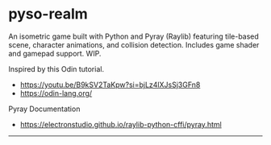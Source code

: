 # pyso-realm
 An isometric game built with Python and Pyray (Raylib) featuring tile-based scene, character animations, and collision detection. Includes game shader and gamepad support. WIP.

Inspired by this Odin tutorial.
- https://youtu.be/B9kSV2TaKpw?si=bjLz4lXJsSj3GFn8
- https://odin-lang.org/

Pyray Documentation
- https://electronstudio.github.io/raylib-python-cffi/pyray.html
---
